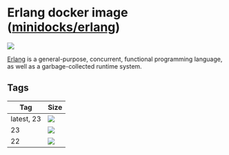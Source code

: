 Erlang docker image ([minidocks/erlang](https://hub.docker.com/r/minidocks/erlang))
===================================================================================

![](https://upload.wikimedia.org/wikipedia/commons/thumb/0/04/Erlang_logo.svg/100px-Erlang_logo.svg.png)

[Erlang](https://www.erlang.org/) is a general-purpose, concurrent, functional
programming language, as well as a garbage-collected runtime system.

Tags
----

| Tag        | Size                                                                     |
|------------|--------------------------------------------------------------------------|
| latest, 23 | ![](https://images.microbadger.com/badges/image/minidocks/erlang.svg)    |
| 23         | ![](https://images.microbadger.com/badges/image/minidocks/erlang:23.svg) |
| 22         | ![](https://images.microbadger.com/badges/image/minidocks/erlang:22.svg) |
